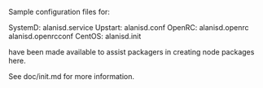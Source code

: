 Sample configuration files for:

SystemD: alanisd.service
Upstart: alanisd.conf
OpenRC:  alanisd.openrc
         alanisd.openrcconf
CentOS:  alanisd.init

have been made available to assist packagers in creating node packages here.

See doc/init.md for more information.
